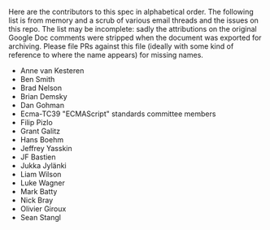 Here are the contributors to this spec in alphabetical order.
The following list is from memory and a scrub of various email threads and the issues on this repo.
The list may be incomplete: sadly the attributions on the original Google Doc comments were stripped
when the document was exported for archiving.  Please file PRs against this file
(ideally with some kind of reference to where the name appears) for missing names.

* Anne van Kesteren
* Ben Smith
* Brad Nelson
* Brian Demsky
* Dan Gohman
* Ecma-TC39 "ECMAScript" standards committee members
* Filip Pizlo
* Grant Galitz
* Hans Boehm
* Jeffrey Yasskin
* JF Bastien
* Jukka Jylänki
* Liam Wilson
* Luke Wagner
* Mark Batty
* Nick Bray
* Olivier Giroux
* Sean Stangl
